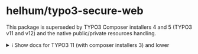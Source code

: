 # helhum/typo3-secure-web

This package is superseded by TYPO3 Composer installers 4 and 5 (TYPO3 v11 and v12)
and the native public/private resources handling.

<details>
<summary>
    ℹ️ Show docs for TYPO3 11 (with composer installers 3) and lower
</summary>

This is a composer package that aims to create a web directory for TYPO3,
which only contains the entry scripts and links to public assets.

This package works with all TYPO3 versions higher than 9.5.20.

## Installation

`composer require helhum/typo3-secure-web`

## Configuration

Put the following in your root composer.json file:

```json
    "extra": {
        "typo3/cms": {
            "root-dir": "private",
            "web-dir": "public"
        }
    }
```

This package will then set up the web server document root inside the `public`
folder and TYPO3 inside the `private` folder. The `private` folder will look
familiar and will contain `typo3`, `typo3conf`, `fileadmin`, `typo3temp`
folders, while `public` will only have the entry scripts and links to
`fileadmin`, `typo3temp/assets` and , `Resources/Public` of all installed
(system) extensions.

Note that if your FAL local storage(s) has(have) a different folder name than `fileadmin`,
you need to create links to this(these) folder(s) in the `public` directory as well.
</details>
